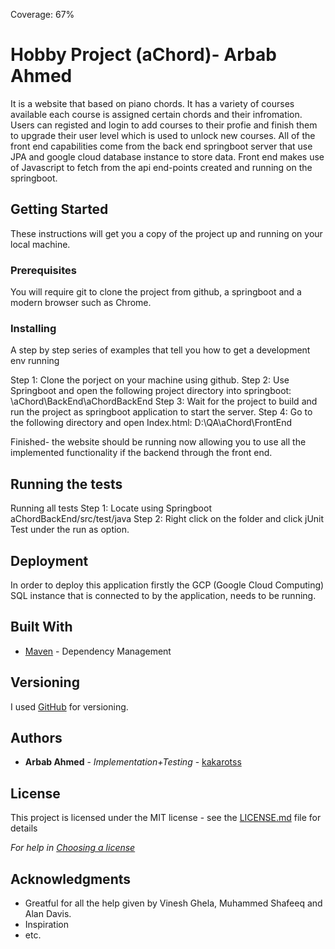 Coverage: 67%
# Hobby Project (aChord)- Arbab Ahmed

It is a website that based on piano chords. It has a variety of courses available each course is assigned certain chords and their infromation. Users can registed and login to add courses to their profie and finish them to upgrade their user level which is used to unlock new courses. All of the front end capabilities come from the back end springboot server that use JPA and google cloud database instance to store data. Front end makes use of Javascript to fetch from the api end-points created and running on the springboot.

## Getting Started

These instructions will get you a copy of the project up and running on your local machine.

### Prerequisites

You will require git to clone the project from github, a springboot and a modern browser such as Chrome.

### Installing

A step by step series of examples that tell you how to get a development env running

Step 1: Clone the porject on your machine using github.
Step 2: Use Springboot and open the following project directory into springboot: \aChord\BackEnd\aChordBackEnd
Step 3:  Wait for the project to build and run the project as springboot application to start the server.
Step 4: Go to the following directory and open Index.html: D:\QA\aChord\FrontEnd

Finished- the website should be running now allowing you to use all the implemented functionality if the backend through the front end.




## Running the tests

Running all tests
Step 1: Locate using Springboot aChordBackEnd/src/test/java
Step 2: Right click on the folder and click jUnit Test under the run as option.

## Deployment
In order to deploy this application firstly the GCP (Google Cloud Computing) SQL instance that is connected to by the application, needs to be running.

## Built With

* [Maven](https://maven.apache.org/) - Dependency Management

## Versioning

I used [GitHub](https://github.com/kakarotss/aChord) for versioning.

## Authors

* **Arbab Ahmed** - *Implementation+Testing* - [kakarotss](https://github.com/kakarotss)

## License

This project is licensed under the MIT license - see the [LICENSE.md](LICENSE.md) file for details 

*For help in [Choosing a license](https://choosealicense.com/)*

## Acknowledgments
* Greatful for all the help given by Vinesh Ghela, Muhammed Shafeeq and Alan Davis.
* Inspiration
* etc.